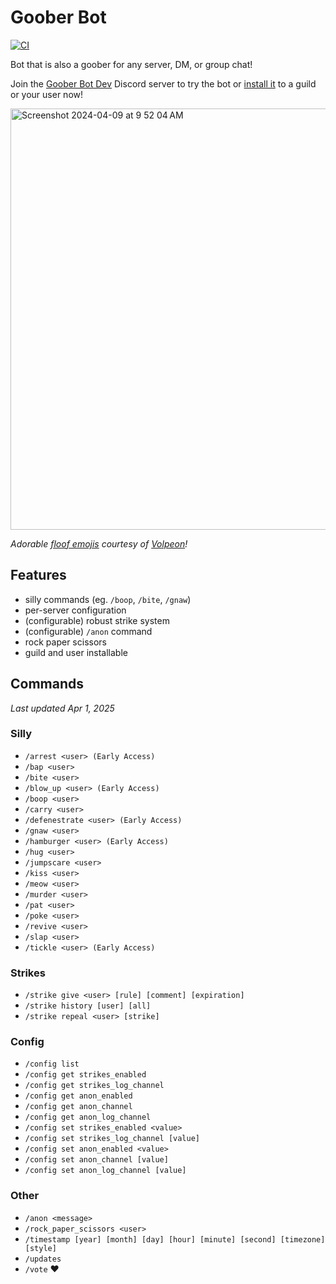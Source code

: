 # Goober Bot

[![CI](https://github.com/valentinegb/goober-bot/actions/workflows/ci.yml/badge.svg)](https://github.com/valentinegb/goober-bot/actions/workflows/ci.yml)

Bot that is also a goober for any server, DM, or group chat!

Join the [Goober Bot Dev](https://discord.gg/7v2aY2YzJU) Discord server to try the bot or [install it](https://discord.com/oauth2/authorize?client_id=1226752321971687537) to a guild or your user now!

<img width="674" alt="Screenshot 2024-04-09 at 9 52 04 AM" src="https://github.com/valentinegb/goober-bot/assets/35977727/57d110bf-97da-4c2e-a78a-fee1eb5e0307">

*Adorable [floof emojis](https://volpeon.ink/emojis/floof/) courtesy of [Volpeon](https://volpeon.ink)!*

## Features

- silly commands (eg. `/boop`, `/bite`, `/gnaw`)
- per-server configuration
- (configurable) robust strike system
- (configurable) `/anon` command
- rock paper scissors
- guild and user installable

## Commands

*Last updated Apr 1, 2025*

### Silly

- `/arrest <user> (Early Access)`
- `/bap <user>`
- `/bite <user>`
- `/blow_up <user> (Early Access)`
- `/boop <user>`
- `/carry <user>`
- `/defenestrate <user> (Early Access)`
- `/gnaw <user>`
- `/hamburger <user> (Early Access)`
- `/hug <user>`
- `/jumpscare <user>`
- `/kiss <user>`
- `/meow <user>`
- `/murder <user>`
- `/pat <user>`
- `/poke <user>`
- `/revive <user>`
- `/slap <user>`
- `/tickle <user> (Early Access)`

### Strikes

- `/strike give <user> [rule] [comment] [expiration]`
- `/strike history [user] [all]`
- `/strike repeal <user> [strike]`

### Config

- `/config list`
- `/config get strikes_enabled`
- `/config get strikes_log_channel`
- `/config get anon_enabled`
- `/config get anon_channel`
- `/config get anon_log_channel`
- `/config set strikes_enabled <value>`
- `/config set strikes_log_channel [value]`
- `/config set anon_enabled <value>`
- `/config set anon_channel [value]`
- `/config set anon_log_channel [value]`

### Other

- `/anon <message>`
- `/rock_paper_scissors <user>`
- `/timestamp [year] [month] [day] [hour] [minute] [second] [timezone] [style]`
- `/updates`
- `/vote` ❤️
